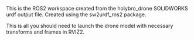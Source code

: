 This is the ROS2 workspace created from the holybro_drone SOLIDWORKS urdf output file.
Created using the sw2urdf_ros2 package.

This is all you should need to launch the drone model with necessary transforms and
frames in RVIZ2.
